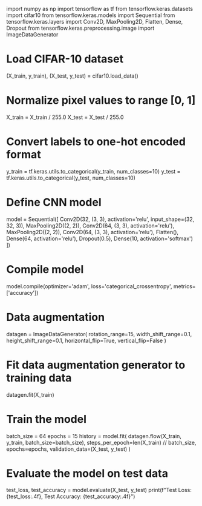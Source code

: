 import numpy as np
import tensorflow as tf
from tensorflow.keras.datasets import cifar10
from tensorflow.keras.models import Sequential
from tensorflow.keras.layers import Conv2D, MaxPooling2D, Flatten, Dense, Dropout
from tensorflow.keras.preprocessing.image import ImageDataGenerator

# Load CIFAR-10 dataset
(X_train, y_train), (X_test, y_test) = cifar10.load_data()

# Normalize pixel values to range [0, 1]
X_train = X_train / 255.0
X_test = X_test / 255.0

# Convert labels to one-hot encoded format
y_train = tf.keras.utils.to_categorical(y_train, num_classes=10)
y_test = tf.keras.utils.to_categorical(y_test, num_classes=10)

# Define CNN model
model = Sequential([
    Conv2D(32, (3, 3), activation='relu', input_shape=(32, 32, 3)),
    MaxPooling2D((2, 2)),
    Conv2D(64, (3, 3), activation='relu'),
    MaxPooling2D((2, 2)),
    Conv2D(64, (3, 3), activation='relu'),
    Flatten(),
    Dense(64, activation='relu'),
    Dropout(0.5),
    Dense(10, activation='softmax')
])

# Compile model
model.compile(optimizer='adam', loss='categorical_crossentropy', metrics=['accuracy'])

# Data augmentation
datagen = ImageDataGenerator(
    rotation_range=15,
    width_shift_range=0.1,
    height_shift_range=0.1,
    horizontal_flip=True,
    vertical_flip=False
)

# Fit data augmentation generator to training data
datagen.fit(X_train)

# Train the model
batch_size = 64
epochs = 15
history = model.fit(
    datagen.flow(X_train, y_train, batch_size=batch_size),
    steps_per_epoch=len(X_train) // batch_size,
    epochs=epochs,
    validation_data=(X_test, y_test)
)

# Evaluate the model on test data
test_loss, test_accuracy = model.evaluate(X_test, y_test)
print(f"Test Loss: {test_loss:.4f}, Test Accuracy: {test_accuracy:.4f}")
